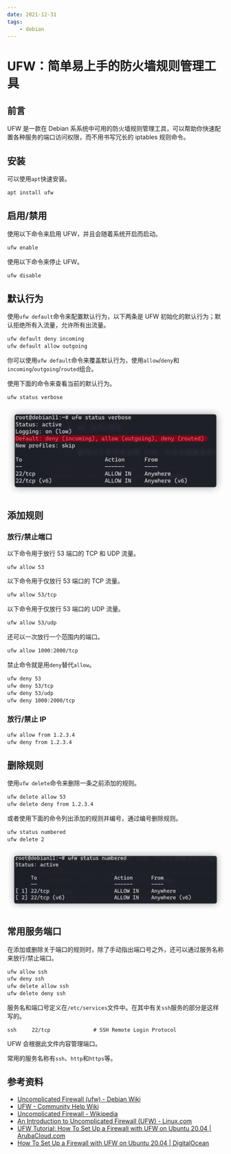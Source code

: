 ```yaml
---
date: 2021-12-31
tags:
    - debian
---
```


# UFW：简单易上手的防火墙规则管理工具

## 前言

UFW 是一款在 Debian 系系统中可用的防火墙规则管理工具，可以帮助你快速配置各种服务的端口访问权限，而不用书写冗长的 iptables 规则命令。

<!-- more -->

## 安装

可以使用`apt`快速安装。

```bash
apt install ufw
```

## 启用/禁用

使用以下命令来启用 UFW，并且会随着系统开启而启动。

```bash
ufw enable
```

使用以下命令来停止 UFW。

```bash
ufw disable
```

## 默认行为

使用`ufw default`命令来配置默认行为，以下两条是 UFW 初始化的默认行为；默认拒绝所有入流量，允许所有出流量。

```bash
ufw default deny incoming
ufw default allow outgoing
```

你可以使用`ufw default`命令来覆盖默认行为，使用`allow`/`deny`和`incoming`/`outgoing`/`routed`组合。

使用下面的命令来查看当前的默认行为。

```bash
ufw status verbose
```

![image-20211231173659554](ufw.assets/image-20211231173659554.png)

## 添加规则

### 放行/禁止端口

以下命令用于放行 53 端口的 TCP 和 UDP 流量。

```bash
ufw allow 53
```

以下命令用于仅放行 53 端口的 TCP 流量。

```bash
ufw allow 53/tcp
```

以下命令用于仅放行 53 端口的 UDP 流量。

```bash
ufw allow 53/udp
```

还可以一次放行一个范围内的端口。

```bash
ufw allow 1000:2000/tcp
```

禁止命令就是用`deny`替代`allow`。

```bash
ufw deny 53
ufw deny 53/tcp
ufw deny 53/udp
ufw deny 1000:2000/tcp
```

### 放行/禁止 IP

```bash
ufw allow from 1.2.3.4
ufw deny from 1.2.3.4
```

## 删除规则

使用`ufw delete`命令来删除一条之前添加的规则。

```bash
ufw delete allow 53
ufw delete deny from 1.2.3.4
```

或者使用下面的命令列出添加的规则并编号，通过编号删除规则。

```bash
ufw status numbered
ufw delete 2
```

![image-20211231173743883](ufw.assets/image-20211231173743883.png)

## 常用服务端口

在添加或删除关于端口的规则时，除了手动指出端口号之外，还可以通过服务名称来放行/禁止端口。

```bash
ufw allow ssh
ufw deny ssh
ufw delete allow ssh
ufw delete deny ssh
```

服务名和端口号定义在`/etc/services`文件中。在其中有关`ssh`服务的部分是这样写的。

```
ssh		22/tcp				# SSH Remote Login Protocol
```

UFW 会根据此文件内容管理端口。

常用的服务名称有`ssh`、`http`和`https`等。

## 参考资料

- [Uncomplicated Firewall (ufw) - Debian Wiki](https://wiki.debian.org/Uncomplicated%20Firewall%20%28ufw%29)
- [UFW - Community Help Wiki](https://help.ubuntu.com/community/UFW)
- [Uncomplicated Firewall - Wikipedia](https://en.wikipedia.org/wiki/Uncomplicated_Firewall)
- [An Introduction to Uncomplicated Firewall (UFW) - Linux.com](https://www.linux.com/training-tutorials/introduction-uncomplicated-firewall-ufw/)
- [UFW Tutorial: How To Set Up a Firewall with UFW on Ubuntu 20.04 | ArubaCloud.com](https://www.arubacloud.com/tutorial/how-to-set-up-and-configure-ufw-firewall-on-ubuntu-20-04.aspx)
- [How To Set Up a Firewall with UFW on Ubuntu 20.04 | DigitalOcean](https://www.digitalocean.com/community/tutorials/how-to-set-up-a-firewall-with-ufw-on-ubuntu-20-04)
